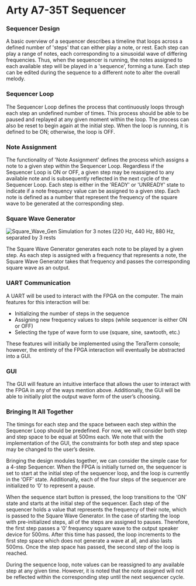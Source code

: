 # Arty A7-35T Sequencer

### Sequencer Design

A basic overview of a sequencer describes a timeline that loops across a defined number of 'steps' that can either play a note, or rest. Each step can play a range of notes, each corresponding to a sinusoidal wave of differing frequencies. Thus, when the sequencer is running, the notes assigned to each available step will be played in a 'sequence', forming a tune. Each step can be edited during the sequence to a different note to alter the overall melody.

### Sequencer Loop

The Sequencer Loop defines the process that continuously loops through each step an undefined number of times. This process should be able to be paused and replayed at any given moment within the loop. The process can also be reset to begin again at the initial step. When the loop is running, it is defined to be ON; otherwise, the loop is OFF.

### Note Assignment

The functionality of 'Note Assignment' defines the process which assigns a note to a given step within the Sequencer Loop. Regardless if the Sequencer Loop is ON or OFF, a given step may be reassigned to any available note and is subsequently reflected in the next cycle of the Sequencer Loop. Each step is either in the 'READY' or 'UNREADY' state to indicate if a note frequency value can be assigned to a given step. Each note is defined as a number that represent the frequency of the square wave to be generated at the corresponding step.

### Square Wave Generator

![Square_Wave_Gen Simulation for 3 notes (220 Hz, 440 Hz, 880 Hz, separated by 3 rests](https://github.com/ndiocson/fpga-sequencer/blob/master/pictures/Square_Wave_Gen_Simulation_1.JPG)

The Square Wave Generator generates each note to be played by a given step. As each step is assigned with a frequency that represents a note, the Square Wave Generator takes that frequency and passes the corresponding square wave as an output.

### UART Communication

A UART will be used to interact with the FPGA on the computer. The main features for this interaction will be:
* Initializing the number of steps in the sequence
* Assigning new frequency values to steps (while sequencer is either ON or OFF)
* Selecting the type of wave form to use (square, sine, sawtooth, etc.)
    
These features will initially be implemented using the TeraTerm console; however, the entirety of the FPGA interaction will eventually be abstracted into a GUI. 

### GUI

The GUI will feature an intuitive interface that allows the user to interact with the FPGA in any of the ways mention above. Additionally, the GUI will be able to initially plot the output wave form of the user’s choosing.

### Bringing It All Together

The timings for each step and the space between each step within the Sequencer Loop should be predefined. For now, we will consider both step and step space to be equal at 500ms each. We note that with the implementation of the GUI, the constraints for both step and step space may be changed to the user’s desire.

Bringing the design modules together, we can consider the simple case for a 4-step Sequencer. When the FPGA is initially turned on, the sequencer is set to start at the initial step of the sequencer loop, and the loop is currently in the ‘OFF’ state. Additionally, each of the four steps of the sequencer are initialized to ‘0’ to represent a pause.

When the sequence start button is pressed, the loop transitions to the ‘ON’ state and starts at the initial step of the sequencer. Each step of the sequencer holds a value that represents the frequency of their note, which is passed to the Square Wave Generator. In the case of starting the loop with pre-initialized steps, all of the steps are assigned to pauses. Therefore, the first step passes a ‘0’ frequency square wave to the output speaker device for 500ms. After this time has passed, the loop increments to the first step space which does not generate a wave at all, and also lasts 500ms. Once the step space has passed, the second step of the loop is reached.

During the sequence loop, note values can be reassigned to any available step at any given time. However, it is noted that the note assigned will not be reflected within the corresponding step until the next sequencer cycle.
